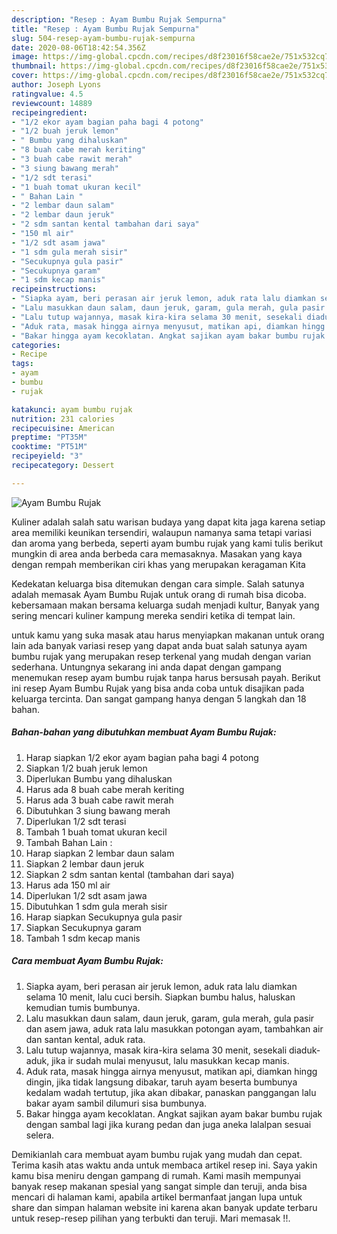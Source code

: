 ```yaml
---
description: "Resep : Ayam Bumbu Rujak Sempurna"
title: "Resep : Ayam Bumbu Rujak Sempurna"
slug: 504-resep-ayam-bumbu-rujak-sempurna
date: 2020-08-06T18:42:54.356Z
image: https://img-global.cpcdn.com/recipes/d8f23016f58cae2e/751x532cq70/ayam-bumbu-rujak-foto-resep-utama.jpg
thumbnail: https://img-global.cpcdn.com/recipes/d8f23016f58cae2e/751x532cq70/ayam-bumbu-rujak-foto-resep-utama.jpg
cover: https://img-global.cpcdn.com/recipes/d8f23016f58cae2e/751x532cq70/ayam-bumbu-rujak-foto-resep-utama.jpg
author: Joseph Lyons
ratingvalue: 4.5
reviewcount: 14889
recipeingredient:
- "1/2 ekor ayam bagian paha bagi 4 potong"
- "1/2 buah jeruk lemon"
- " Bumbu yang dihaluskan"
- "8 buah cabe merah keriting"
- "3 buah cabe rawit merah"
- "3 siung bawang merah"
- "1/2 sdt terasi"
- "1 buah tomat ukuran kecil"
- " Bahan Lain "
- "2 lembar daun salam"
- "2 lembar daun jeruk"
- "2 sdm santan kental tambahan dari saya"
- "150 ml air"
- "1/2 sdt asam jawa"
- "1 sdm gula merah sisir"
- "Secukupnya gula pasir"
- "Secukupnya garam"
- "1 sdm kecap manis"
recipeinstructions:
- "Siapka ayam, beri perasan air jeruk lemon, aduk rata lalu diamkan selama 10 menit, lalu cuci bersih. Siapkan bumbu halus, haluskan kemudian tumis bumbunya."
- "Lalu masukkan daun salam, daun jeruk, garam, gula merah, gula pasir dan asem jawa, aduk rata lalu masukkan potongan ayam, tambahkan air dan santan kental, aduk rata."
- "Lalu tutup wajannya, masak kira-kira selama 30 menit, sesekali diaduk-aduk, jika ir sudah mulai menyusut, lalu masukkan kecap manis."
- "Aduk rata, masak hingga airnya menyusut, matikan api, diamkan hingg dingin, jika tidak langsung dibakar, taruh ayam beserta bumbunya kedalam wadah tertutup, jika akan dibakar, panaskan panggangan lalu bakar ayam sambil dilumuri sisa bumbunya."
- "Bakar hingga ayam kecoklatan. Angkat sajikan ayam bakar bumbu rujak dengan sambal lagi jika kurang pedan dan juga aneka lalalpan sesuai selera."
categories:
- Recipe
tags:
- ayam
- bumbu
- rujak

katakunci: ayam bumbu rujak 
nutrition: 231 calories
recipecuisine: American
preptime: "PT35M"
cooktime: "PT51M"
recipeyield: "3"
recipecategory: Dessert

---
```



![Ayam Bumbu Rujak](https://img-global.cpcdn.com/recipes/d8f23016f58cae2e/751x532cq70/ayam-bumbu-rujak-foto-resep-utama.jpg)

Kuliner adalah salah satu warisan budaya yang dapat kita jaga karena setiap area memiliki keunikan tersendiri, walaupun namanya sama tetapi variasi dan aroma yang berbeda, seperti ayam bumbu rujak yang kami tulis berikut mungkin di area anda berbeda cara memasaknya. Masakan yang kaya dengan rempah memberikan ciri khas yang merupakan keragaman Kita

Kedekatan keluarga bisa ditemukan dengan cara simple. Salah satunya adalah memasak Ayam Bumbu Rujak untuk orang di rumah bisa dicoba. kebersamaan makan bersama keluarga sudah menjadi kultur, Banyak yang sering mencari kuliner kampung mereka sendiri ketika di tempat lain.



untuk kamu yang suka masak atau harus menyiapkan makanan untuk orang lain ada banyak variasi resep yang dapat anda buat salah satunya ayam bumbu rujak yang merupakan resep terkenal yang mudah dengan varian sederhana. Untungnya sekarang ini anda dapat dengan gampang menemukan resep ayam bumbu rujak tanpa harus bersusah payah.
Berikut ini resep Ayam Bumbu Rujak yang bisa anda coba untuk disajikan pada keluarga tercinta. Dan sangat gampang hanya dengan 5 langkah dan 18 bahan.


<!--inarticleads1-->

##### Bahan-bahan yang dibutuhkan membuat Ayam Bumbu Rujak:

1. Harap siapkan 1/2 ekor ayam bagian paha bagi 4 potong
1. Siapkan 1/2 buah jeruk lemon
1. Diperlukan  Bumbu yang dihaluskan
1. Harus ada 8 buah cabe merah keriting
1. Harus ada 3 buah cabe rawit merah
1. Dibutuhkan 3 siung bawang merah
1. Diperlukan 1/2 sdt terasi
1. Tambah 1 buah tomat ukuran kecil
1. Tambah  Bahan Lain :
1. Harap siapkan 2 lembar daun salam
1. Siapkan 2 lembar daun jeruk
1. Siapkan 2 sdm santan kental (tambahan dari saya)
1. Harus ada 150 ml air
1. Diperlukan 1/2 sdt asam jawa
1. Dibutuhkan 1 sdm gula merah sisir
1. Harap siapkan Secukupnya gula pasir
1. Siapkan Secukupnya garam
1. Tambah 1 sdm kecap manis




<!--inarticleads2-->

##### Cara membuat  Ayam Bumbu Rujak:

1. Siapka ayam, beri perasan air jeruk lemon, aduk rata lalu diamkan selama 10 menit, lalu cuci bersih. Siapkan bumbu halus, haluskan kemudian tumis bumbunya.
1. Lalu masukkan daun salam, daun jeruk, garam, gula merah, gula pasir dan asem jawa, aduk rata lalu masukkan potongan ayam, tambahkan air dan santan kental, aduk rata.
1. Lalu tutup wajannya, masak kira-kira selama 30 menit, sesekali diaduk-aduk, jika ir sudah mulai menyusut, lalu masukkan kecap manis.
1. Aduk rata, masak hingga airnya menyusut, matikan api, diamkan hingg dingin, jika tidak langsung dibakar, taruh ayam beserta bumbunya kedalam wadah tertutup, jika akan dibakar, panaskan panggangan lalu bakar ayam sambil dilumuri sisa bumbunya.
1. Bakar hingga ayam kecoklatan. Angkat sajikan ayam bakar bumbu rujak dengan sambal lagi jika kurang pedan dan juga aneka lalalpan sesuai selera.




Demikianlah cara membuat ayam bumbu rujak yang mudah dan cepat. Terima kasih atas waktu anda untuk membaca artikel resep ini. Saya yakin kamu bisa meniru dengan gampang di rumah. Kami masih mempunyai banyak resep makanan spesial yang sangat simple dan teruji, anda bisa mencari di halaman kami, apabila artikel bermanfaat jangan lupa untuk share dan simpan halaman website ini karena akan banyak update terbaru untuk resep-resep pilihan yang terbukti dan teruji. Mari memasak !!. 
